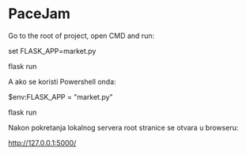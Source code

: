 # PaceJam
Go to the root of project, open CMD and run:

set FLASK_APP=market.py

flask run


A ako se koristi Powershell onda:

$env:FLASK_APP = "market.py"

flask run


Nakon pokretanja lokalnog servera root stranice se otvara u browseru: 

http://127.0.0.1:5000/
